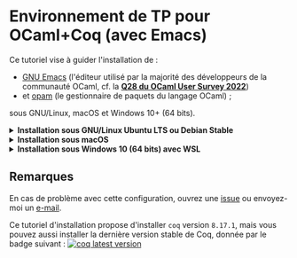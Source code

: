 # Environnement de TP pour OCaml+Coq (avec Emacs)

Ce tutoriel vise à guider l'installation de :

* [GNU Emacs](https://en.wikipedia.org/wiki/GNU_Emacs) (l'éditeur utilisé par la majorité des développeurs de la communauté OCaml, cf. la **[Q28 du OCaml User Survey 2022](https://ocaml-sf.org/docs/2022/ocaml-user-survey-2022.pdf)**)
* et [opam](https://opam.ocaml.org/) (le gestionnaire de paquets du langage OCaml) ;

sous GNU/Linux, macOS et Windows 10+ (64 bits).

<details><summary><b>Installation sous GNU/Linux Ubuntu LTS ou Debian Stable</b></summary>

(*Ces composants sont déjà installés sur les PC de l'UPS, sauter alors
ces étapes.*)

1. Installer `emacs` (version `>= 25.1`) et `rlwrap` (*optionnel mais recommandé*) :
   ```
   sudo apt-get update
   sudo apt-get install emacs rlwrap
   ```
   Il peut être nécessaire de remplacer `emacs` par `emacs25` sur certaines distributions
   si le paquet `emacs` n'est pas disponible.

1. Installer les dépendances d'`opam` :
   ```
   sudo apt-get install aspcud bubblewrap build-essential curl git m4 tar unzip
   sudo apt-get install pkg-config libssl-dev
   ```
   Si vous avez une version trop ancienne d'Ubuntu n'ayant pas le paquet [`bubblewrap`](https://packages.ubuntu.com/bubblewrap),
   vous pouvez utiliser ce PPA : <https://launchpad.net/~avsm/+archive/ubuntu/ppa>.

1. Installer `opam` 2.0 (comme les paquets Debian/Ubuntu sont trop
   anciens, mieux vaut utiliser le [script d'installation
   officiel](https://opam.ocaml.org/doc/Install.html)) :
   ```
   curl -fOL https://github.com/ocaml/opam/raw/master/shell/install.sh
   sh ./install.sh
   ```

1. Configurer `opam` puis installer `merlin` :
   ```
   opam init --auto-setup --bare
   opam switch create 4.12.1 ocaml-base-compiler.4.12.1
   eval $(opam env)
   opam update
   opam install -y merlin
   ```
   **Ne pas exécuter `opam user-setup install`**.

1. **Optionnel** : installer `utop` (pour un toplevel en ligne de commande plus riche que `rlwrap ocaml`)
   ```
   opam install utop
   ```

1. **Optionnel** : installer `coq` :
   ```
   opam repo add --all-switches --set-default coq-released https://coq.inria.fr/opam/released
   opam pin add -n -k version coq 8.17.1
   opam install -j 2 coq
   ```

1. **Optionnel** : installer [`learn-ocaml.el`](https://github.com/pfitaxel/learn-ocaml.el)

## Installation des modes Emacs pour OCaml et Coq

(*Reprendre à cette étape si vous travaillez sur un PC de l'UPS.*)

Pour installer automatiquement les modes
[tuareg](https://github.com/ocaml/tuareg),
[merlin-eldoc](https://github.com/Khady/merlin-eldoc),
[merlin-iedit](https://github.com/ocaml/merlin/blob/master/emacs/merlin-iedit.el),
[company](https://github.com/company-mode/company-mode),
[learn-ocaml](https://github.com/pfitaxel/learn-ocaml.el),
[ProofGeneral](https://github.com/ProofGeneral/PG),
[company-coq](https://github.com/cpitclaudel/company-coq) et
[magit](https://magit.vc) :

1. Téléchargez et placez le fichier `.emacs` fourni à la racine de
   votre *homedir* (`~/`) :
   ```
   cd                    # pour revenir à la racine du homedir (~/)
   mv -f .emacs .emacs~  # pour sauvegarder votre fichier au cas où
   # si la ligne précédente renvoie une erreur, ne pas en tenir compte
   curl -fOL https://github.com/erikmd/tapfa-init.el/raw/master/.emacs
   ```
   > *Note* : Si vous n'utilisez pas `curl` mais la fonctionnalité de
   > téléchargement de votre navigateur, veillez à ce que celui-ci
   > n'enlève pas le point au début du fichier
   > ([`.emacs`](https://github.com/erikmd/tapfa-init.el/raw/master/.emacs),
   > pas `emacs`).

1. Lancer Emacs :
   ```
   emacs &
   ```
   L'installation des modes Emacs pour OCaml et Coq devrait se lancer
   automatiquement et durer environ 2'30.

   > ***Note pour les utilisateurs de Debian*** : si vous avez **Emacs 26.1**
   > (la version packagée [dans Debian 10](https://packages.debian.org/buster/emacs)),
   > vous pourriez avoir le message d'erreur
   > "Buffer ' \*http elpa.gnu.org:443\*' has a running process; kill it?" ou bien
   > "Failed to download 'melpa' archive during the package refresh step".
   > C'est un bug connu ([debbug #34341](https://debbugs.gnu.org/cgi/bugreport.cgi?bug=34341))
   > qui a été corrigé dans Emacs 26.3 et 27.1. En gardant Emacs 26.1,
   > un contournement simple consiste à décommenter la ligne
   > `(setq gnutls-algorithm-priority "NORMAL:-VERS-TLS1.3")`
   > dans votre fichier `.emacs` (enlever les `;;` devant cette ligne)
   > et redémarrer emacs.

   En cas d'un autre type de souci durant l'installation, faites
   <kbd>M-x package-install-selected-packages RET</kbd>
   (<kbd>M-x</kbd> désignant <kbd>Alt+X</kbd>
   et <kbd>RET</kbd> la touche Entrée) et redémarrez emacs.

1. Vous pouvez alors **créer ou ouvrir un fichier OCaml** en tapant
   <kbd>C-x C-f tp1.ml RET</kbd> (<kbd>C-x</kbd> désignant <kbd>Ctrl+X</kbd>).

   Tester alors l'installation en effectuant les deux choses suivantes :

   * Écrire une erreur de type (`let n = 1 + true`) et taper sur
     <kbd>C-x C-s</kbd> pour sauvegarder.
     Assurez-vous que l'IDE a bien mis en surbrillance l'erreur de type
     (et si vous placez le curseur dessus (ou tapez <kbd>C-c C-x</kbd>),
     vous devriez voir le message d'erreur complet :
     *This expression has type bool but an expression was expected of type int*).

   * Corriger l'expression précédemment tapée (`let n = 1 + 2`) puis taper sur
     <kbd>C-c C-e</kbd> pour évaluer l'expression courante dans un toplevel
     (si l'IDE affiche `OCaml REPL to run:` la première fois, valider avec
     <kbd>RET</kbd> = touche Entrée).

1. Et si vous avez installé `learn-ocaml-client`, pour utiliser le mode
   [`learn-ocaml`](https://github.com/pfitaxel/learn-ocaml.el#usage),
   vous pouvez taper <kbd>M-x learn-ocaml-mode RET</kbd>.
</details>

<details><summary><b>Installation sous macOS</b></summary>

1. Installer [Emacs avec Homebrew Cask](https://formulae.brew.sh/cask/emacs):
   ```
   brew install --cask emacs
   ```

1. Installer `opam` 2.x avec Homebrew :
   ```
   brew install opam
   ```

1. Configurer `opam` puis installer `merlin` :
   ```
   opam init --auto-setup --bare
   opam switch create 4.12.1 ocaml-base-compiler.4.12.1
   eval $(opam env)
   opam update
   opam install -y merlin
   ```
   **Ne pas exécuter `opam user-setup install`**.

1. **Optionnel** : installer `utop` (pour un toplevel en ligne de commande plus riche que `rlwrap ocaml`)
   ```
   opam install utop
   ```

1. **Optionnel** : installer `coq` :
   ```
   opam repo add --all-switches --set-default coq-released https://coq.inria.fr/opam/released
   opam pin add -n -k version coq 8.17.1
   opam install -j 2 coq
   ```

1. **Optionnel** : installer [`learn-ocaml.el`](https://github.com/pfitaxel/learn-ocaml.el)

## Installation des modes Emacs pour OCaml et Coq

Pour installer automatiquement les modes
[tuareg](https://github.com/ocaml/tuareg),
[merlin-eldoc](https://github.com/Khady/merlin-eldoc),
[merlin-iedit](https://github.com/ocaml/merlin/blob/master/emacs/merlin-iedit.el),
[company](https://github.com/company-mode/company-mode),
[learn-ocaml](https://github.com/pfitaxel/learn-ocaml.el),
[ProofGeneral](https://github.com/ProofGeneral/PG),
[company-coq](https://github.com/cpitclaudel/company-coq) et
[magit](https://magit.vc) :

1. Téléchargez et placez le fichier `.emacs` fourni à la racine de
   votre *homedir* (`~/`) :
   ```
   cd                    # pour revenir à la racine du homedir (~/)
   mv -f .emacs .emacs~  # pour sauvegarder votre fichier
   # si la ligne précédente renvoie une erreur, ne pas en tenir compte
   curl -fOL https://github.com/erikmd/tapfa-init.el/raw/master/.emacs
   ```
   > *Note* : Si vous n'utilisez pas `curl` mais la fonctionnalité de
   > téléchargement de votre navigateur, veillez à ce que celui-ci
   > n'enlève pas le point au début du fichier
   > ([`.emacs`](https://github.com/erikmd/tapfa-init.el/raw/master/.emacs),
   > pas `emacs`).

1. Lancer Emacs :
   ```
   emacs &
   ```
   L'installation des modes Emacs pour OCaml et Coq devrait se lancer
   automatiquement en arrière-plan et durer environ 2'30.

   En cas de souci, faites
   <kbd>M-x package-install-selected-packages RET</kbd>
   (<kbd>M-x</kbd> désignant <kbd>Alt+X</kbd>
   et <kbd>RET</kbd> la touche Entrée) et redémarrez emacs.

1. Vous pouvez alors **créer ou ouvrir un fichier OCaml** en tapant
   <kbd>C-x C-f tp1.ml RET</kbd> (<kbd>C-x</kbd> désignant <kbd>Ctrl+X</kbd>).

   Tester alors l'installation en effectuant les deux choses suivantes :

   * Écrire une erreur de type (`let n = 1 + true`) et taper sur
     <kbd>C-x C-s</kbd> pour sauvegarder.
     Assurez-vous que l'IDE a bien mis en surbrillance l'erreur de type
     (et si vous placez le curseur dessus (ou tapez <kbd>C-c C-x</kbd>),
     vous devriez voir le message d'erreur complet :
     *This expression has type bool but an expression was expected of type int*).

   * Corriger l'expression précédemment tapée (`let n = 1 + 2`) puis taper sur
     <kbd>C-c C-e</kbd> pour évaluer l'expression courante dans un toplevel
     (si l'IDE affiche `OCaml REPL to run:` la première fois, valider avec
     <kbd>RET</kbd> = touche Entrée).

1. Et si vous avez installé `learn-ocaml-client`, pour utiliser le mode
   [`learn-ocaml`](https://github.com/pfitaxel/learn-ocaml.el#usage),
   vous pouvez taper <kbd>M-x learn-ocaml-mode RET</kbd>.
</details>

<details>
<summary><b>Installation sous Windows 10 (64 bits) avec WSL</b></summary>

1. Installer GNU Emacs 28 à partir de
   <https://vigou3.gitlab.io/emacs-modified-windows/>

1. Activer WSL dans Windows 10 :
   <https://docs.microsoft.com/en-us/windows/wsl/install-win10>

1. Installer une distribution GNU/Linux
   ([Debian](https://www.microsoft.com/store/apps/9MSVKQC78PK6) ou
   [Ubuntu](https://www.microsoft.com/store/apps/9N9TNGVNDL3Q)) à
   partir de Microsoft Store.

1. Ouvrir un terminal WSL (par ex. en tapant le nom de la distribution
   dans le Menu Démarrer) et assurez-vous que vous avez un compte
   utilisateur Linux "normal" (**pas `root`**)

1. Mettre à jour l'index des paquets :

   ```
   sudo apt-get update
   ```

1. Installer les dépendances d'`opam` :

   ```
   sudo apt-get install aspcud bubblewrap build-essential curl git m4 tar unzip
   sudo apt-get install pkg-config libssl-dev
   ```

1. Installer `opam` 2.0 (comme les paquets Debian/Ubuntu sont trop
   anciens, mieux vaut utiliser le [script d'installation
   officiel](https://opam.ocaml.org/doc/Install.html)) :

   ```
   curl -fOL https://github.com/ocaml/opam/raw/master/shell/install.sh
   sh ./install.sh
   ```

1. Configurer `opam` et installer `merlin` :
   (**`--disable-sandboxing` est requis**) :

   ```
   opam init --disable-sandboxing --auto-setup --bare
   opam switch create 4.12.1 ocaml-base-compiler.4.12.1
   eval $(opam env)
   opam update
   opam install -y merlin
   ```
   (*Les commandes précédentes doivent être copiées ligne à ligne !*)

   **Ne pas exécuter `opam user-setup install`**.

1. **Optionnel** : installer `coq` :
   ```
   opam repo add --all-switches --set-default coq-released https://coq.inria.fr/opam/released
   opam pin add -n -k version coq 8.17.1
   opam install -j 2 coq
   ```

1. **Optionnel** : installer `utop` (pour un toplevel en ligne de commande plus riche que `rlwrap ocaml`)
   ```
   opam install utop
   ```

1. **Optionnel** : installer [`learn-ocaml.el`](https://github.com/pfitaxel/learn-ocaml.el)

1. Installer `wsl-alias` :

   ```
   curl -fOL https://github.com/leongrdic/wsl-alias/raw/master/install.sh
   bash ./install.sh
   ```

   et valider les questions posées.

1. Ajouter comme indiqué, le chemin suivant à votre `PATH` Windows :
   `%userprofile%\wsl-alias` (vous pouvez vous inspirer de la page
   <https://stackoverflow.com/a/44272417>).

1. Ouvrir un terminal cmd.exe (a.k.a. MS-DOS, **pas WSL**) et taper les
   commandes suivantes :

   ```
   b wsl-alias add opam opam
   b wsl-alias add ocaml "opam exec -- ocaml"
   b wsl-alias add ocamlc "opam exec -- ocamlc"
   b wsl-alias add ocamlmerlin "opam exec -- ocamlmerlin"
   b wsl-alias add learn-ocaml-client "wrapper-learn-ocaml-client"
   b wsl-alias add utop "opam exec -- utop"
   b wsl-alias add coqtop "opam exec -- coqtop"
   b wsl-alias add coqidetop "opam exec -- coqidetop"
   b wsl-alias add coqc "opam exec -- coqc"
   b wsl-alias list  # pour vérifier
   b                 # sans argument, pour passer en mode WSL
   ```

   (*Les commandes précédentes doivent être copiées ligne à ligne !*)

1. Dans la **ligne de commande WSL** (vérifier que vous êtes bien dans le répertoire
   `/mnt/c/Users/VOTRELOGIN` = dossier personnel Windows), télécharger
   le fichier `.emacs` fourni :

   ```
   mv -f .emacs .emacs.bak  # pour sauvegarder votre fichier au cas où
   # si la ligne précédente renvoie une erreur, ne pas en tenir compte
   curl -fOL https://github.com/erikmd/tapfa-init.el/raw/master/win64/.emacs
   ```

1. Toujours dans la **ligne de commande WSL**, éditer le fichier
   `~/.wsl-alias/env.sh` en tapant :

   ```
   nano ~/.wsl-alias/env.sh
   ```
    
   Ajouter à la fin de ce fichier (qui doit déjà exister) :

   ```
   wrapper-learn-ocaml-client() {
       declare -a args
       args=()
       for arg; do
       args[${#args[@]}]="$(sed -e 's|htt/mnt/p\\\?|http://|; s|http/mnt/s\\\?|https://|' <<< "$arg")"
       done
       exec opam exec -- learn-ocaml-client "${args[@]}"
   }
   ```

   Sauver avec <kbd>Ctrl+O</kbd> <kbd>Entrée</kbd> et quitter avec
   <kbd>Ctrl+X</kbd>.

1. Lancer Emacs à partir de Windows.

   L'installation des modes Emacs pour OCaml et Coq
   ([tuareg](https://github.com/ocaml/tuareg),
   [merlin](https://github.com/ocaml/merlin),
   [company](https://github.com/company-mode/company-mode),
   [learn-ocaml](https://github.com/pfitaxel/learn-ocaml.el),
   [ProofGeneral](https://github.com/ProofGeneral/PG),
   [company-coq](https://github.com/cpitclaudel/company-coq) et
   [magit](https://magit.vc)) devrait
   se lancer automatiquement et durer environ 2'30.

   En cas de souci, faites
   <kbd>M-x package-install-selected-packages RET</kbd>
   (<kbd>M-x</kbd> désignant <kbd>Alt+X</kbd>
   et <kbd>RET</kbd> la touche Entrée) et redémarrez emacs.

1. Vous pouvez alors **créer ou ouvrir un fichier OCaml** en tapant
   <kbd>C-x C-f tp1.ml RET</kbd> (<kbd>C-x</kbd> désignant <kbd>Ctrl+X</kbd>).
    
   Tester alors l'installation en effectuant les deux choses suivantes :
    
   * Écrire une erreur de type (`let n = 1 + true`) et taper sur
     <kbd>C-x C-s</kbd> pour sauvegarder.
     Assurez-vous que l'IDE a bien mis en surbrillance l'erreur de type
     (et si vous placez le curseur dessus (ou tapez <kbd>C-c C-x</kbd>),
     vous devriez voir le message d'erreur complet :
     *This expression has type bool but an expression was expected of type int*).

   * Corriger l'expression précédemment tapée (`let n = 1 + 2`) puis taper sur
     <kbd>C-c C-e</kbd> pour évaluer l'expression courante dans un toplevel
     (si l'IDE affiche `OCaml REPL to run:` la première fois, valider avec
     <kbd>RET</kbd> = touche Entrée).

1. Et si vous avez installé `learn-ocaml-client`, pour utiliser le mode
   [`learn-ocaml`](https://github.com/pfitaxel/learn-ocaml.el#usage),
   vous pouvez taper <kbd>M-x learn-ocaml-mode RET</kbd>.
</details>

## Remarques

En cas de problème avec cette configuration, ouvrez une [issue](https://github.com/erikmd/tapfa-init.el/issues) ou envoyez-moi un [e-mail](https://github.com/erikmd).
          
Ce tutoriel d'installation propose d'installer `coq` version `8.17.1`,
mais vous pouvez aussi installer la dernière version stable de Coq, donnée par le badge suivant :
[![coq latest version](https://img.shields.io/docker/v/coqorg/coq/latest)](https://github.com/coq/coq/releases)
